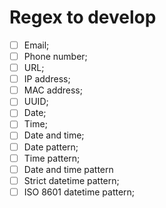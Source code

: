 # Regex to develop

- [ ] Email;
- [ ] Phone number;
- [ ] URL;
- [ ] IP address;
- [ ] MAC address;
- [ ] UUID;
- [ ] Date;
- [ ] Time;
- [ ] Date and time;
- [ ] Date pattern;
- [ ] Time pattern;
- [ ] Date and time pattern
- [ ] Strict datetime pattern;
- [ ] ISO 8601 datetime pattern;
